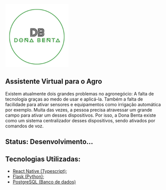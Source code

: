 <img src="documents/logo-circle2.png" width=200 style="margin: 0 auto;"/>

## Assistente Virtual para o Agro

Existem atualmente dois grandes problemas no agronegócio: A falta de tecnologia graças ao medo de usar e aplicá-la. Também a falta de facilidade para ativar sensores e equipamentos como irrigação automática por exemplo. Muita das vezes, a pessoa precisa atravessar um grande campo para ativar um desses dispositivos. Por isso, a Dona Benta existe como um sistema centralizador desses dispositivos, sendo ativados por comandos de voz.

## Status: Desenvolvimento...
## Tecnologias Utilizadas:
- [React Native (Typescript)](https://reactnative.dev/);
- [Flask (Python);](https://flask.palletsprojects.com/en/2.1.x/)
- [PostgreSQL (Banco de dados)](https://www.postgresql.org/)
